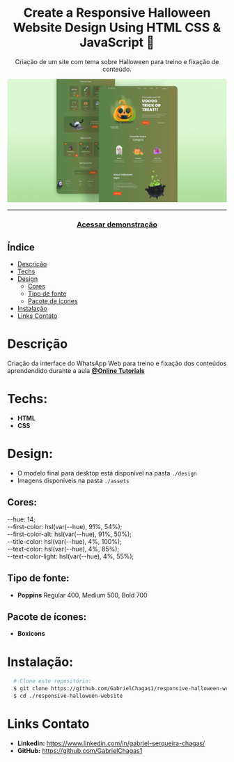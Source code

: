 <div align="center">
    <h1 align="center">Create a Responsive Halloween Website Design Using HTML CSS & JavaScript 🎃</h1>
    <p>Criação de um site com tema sobre Halloween para treino e fixação de conteúdo.</p>
    <img src="./design/preview.png" alt="Logo" width="800">
</div>

---
<h3 align="center">
  <a href="https://responsive-halloween-website.vercel.app/">Acessar demonstração</a>
</h3>

## Índice

* [Descrição](#descrição)
* [Techs](#techs)
* [Design](#design)
  * [Cores](#cores)
  * [Tipo de fonte](#tipo-de-fonte)
  * [Pacote de ícones](#pacote-de-ícones)
* [Instalação](#instalação)
* [Links Contato](#links-contato)

# Descrição
Criação da interface do WhatsApp Web para treino e fixação dos conteúdos aprendendido durante a aula [**@Online Tutorials**](https://www.youtube.com/watch?v=2vfT5nwNvNo)

# Techs: 
- **HTML**
- **CSS**

# Design:
- O modelo final para desktop está disponível na pasta `./design`
- Imagens disponíveis na pasta `./assets`<br>

## Cores:
--hue: 14;<br>
--first-color: hsl(var(--hue), 91%, 54%);<br>
--first-color-alt: hsl(var(--hue), 91%, 50%);<br>
--title-color: hsl(var(--hue), 4%, 100%);<br>
--text-color: hsl(var(--hue), 4%, 85%);<br>
--text-color-light: hsl(var(--hue), 4%, 55%);<br>

## Tipo de fonte:
- **Poppins** Regular 400, Medium 500, Bold 700


## Pacote de ícones:
- **Boxicons**

# Instalação:
```bash
  # Clone este repositório:
  $ git clone https://github.com/GabrielChagas1/responsive-halloween-website.git
  $ cd ./responsive-halloween-website
```

# Links Contato
- **Linkedin:** https://www.linkedin.com/in/gabriel-serqueira-chagas/<br>
- **GitHub:** https://github.com/GabrielChagas1<br>